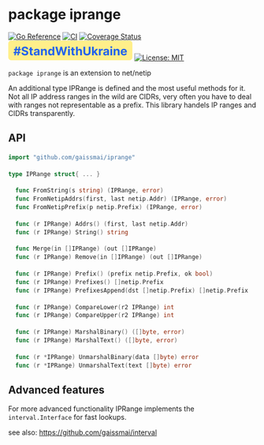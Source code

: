 # package iprange
[![Go Reference](https://pkg.go.dev/badge/github.com/gaissmai/iprange.svg)](https://pkg.go.dev/github.com/gaissmai/iprange#section-documentation)
[![CI](https://github.com/gaissmai/iprange/actions/workflows/go.yml/badge.svg)](https://github.com/gaissmai/iprange/actions/workflows/go.yml)
[![Coverage Status](https://coveralls.io/repos/github/gaissmai/iprange/badge.svg?branch=master)](https://coveralls.io/github/gaissmai/iprange?branch=master)
[![Stand With Ukraine](https://raw.githubusercontent.com/vshymanskyy/StandWithUkraine/main/badges/StandWithUkraine.svg)](https://stand-with-ukraine.pp.ua)
[![License: MIT](https://img.shields.io/badge/License-MIT-yellow.svg)](https://opensource.org/licenses/MIT)


`package iprange` is an extension to net/netip

An additional type IPRange is defined and the most useful methods for it. Not all IP address ranges in the wild are CIDRs,
very often you have to deal with ranges not representable as a prefix. This library handels IP ranges and CIDRs transparently. 

## API

```go
import "github.com/gaissmai/iprange"

type IPRange struct{ ... }

  func FromString(s string) (IPRange, error)
  func FromNetipAddrs(first, last netip.Addr) (IPRange, error)
  func FromNetipPrefix(p netip.Prefix) (IPRange, error)

  func (r IPRange) Addrs() (first, last netip.Addr)
  func (r IPRange) String() string

  func Merge(in []IPRange) (out []IPRange)
  func (r IPRange) Remove(in []IPRange) (out []IPRange)

  func (r IPRange) Prefix() (prefix netip.Prefix, ok bool)
  func (r IPRange) Prefixes() []netip.Prefix
  func (r IPRange) PrefixesAppend(dst []netip.Prefix) []netip.Prefix

  func (r IPRange) CompareLower(r2 IPRange) int
  func (r IPRange) CompareUpper(r2 IPRange) int

  func (r IPRange) MarshalBinary() ([]byte, error)
  func (r IPRange) MarshalText() ([]byte, error)

  func (r *IPRange) UnmarshalBinary(data []byte) error
  func (r *IPRange) UnmarshalText(text []byte) error
```

## Advanced features
For more advanced functionality IPRange implements the `interval.Interface` for fast lookups.

see also: https://github.com/gaissmai/interval

